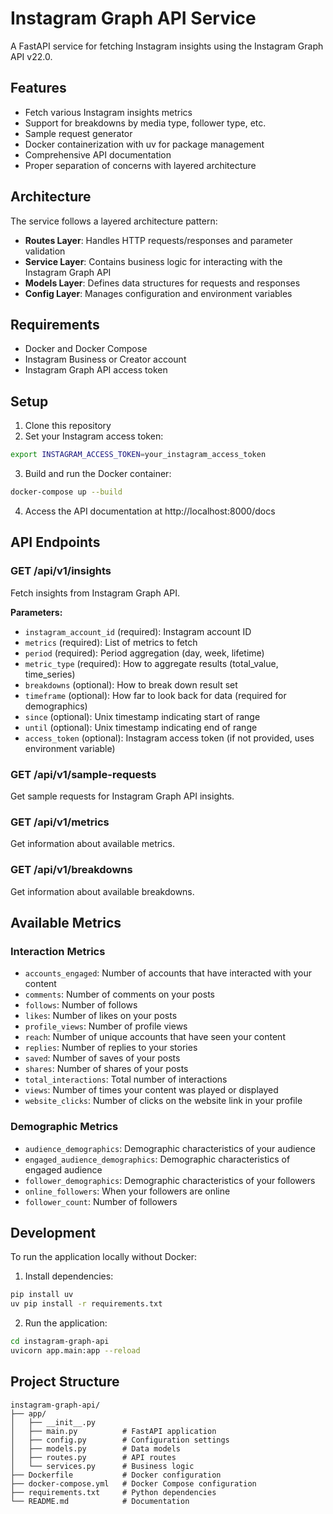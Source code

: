 # Instagram Graph API Service

A FastAPI service for fetching Instagram insights using the Instagram Graph API v22.0.

## Features

- Fetch various Instagram insights metrics
- Support for breakdowns by media type, follower type, etc.
- Sample request generator
- Docker containerization with uv for package management
- Comprehensive API documentation
- Proper separation of concerns with layered architecture

## Architecture

The service follows a layered architecture pattern:

- **Routes Layer**: Handles HTTP requests/responses and parameter validation
- **Service Layer**: Contains business logic for interacting with the Instagram Graph API
- **Models Layer**: Defines data structures for requests and responses
- **Config Layer**: Manages configuration and environment variables

## Requirements

- Docker and Docker Compose
- Instagram Business or Creator account
- Instagram Graph API access token

## Setup

1. Clone this repository
2. Set your Instagram access token:

```bash
export INSTAGRAM_ACCESS_TOKEN=your_instagram_access_token
```

3. Build and run the Docker container:

```bash
docker-compose up --build
```

4. Access the API documentation at http://localhost:8000/docs

## API Endpoints

### GET /api/v1/insights

Fetch insights from Instagram Graph API.

**Parameters:**

- `instagram_account_id` (required): Instagram account ID
- `metrics` (required): List of metrics to fetch
- `period` (required): Period aggregation (day, week, lifetime)
- `metric_type` (required): How to aggregate results (total_value, time_series)
- `breakdowns` (optional): How to break down result set
- `timeframe` (optional): How far to look back for data (required for demographics)
- `since` (optional): Unix timestamp indicating start of range
- `until` (optional): Unix timestamp indicating end of range
- `access_token` (optional): Instagram access token (if not provided, uses environment variable)

### GET /api/v1/sample-requests

Get sample requests for Instagram Graph API insights.

### GET /api/v1/metrics

Get information about available metrics.

### GET /api/v1/breakdowns

Get information about available breakdowns.

## Available Metrics

### Interaction Metrics

- `accounts_engaged`: Number of accounts that have interacted with your content
- `comments`: Number of comments on your posts
- `follows`: Number of follows
- `likes`: Number of likes on your posts
- `profile_views`: Number of profile views
- `reach`: Number of unique accounts that have seen your content
- `replies`: Number of replies to your stories
- `saved`: Number of saves of your posts
- `shares`: Number of shares of your posts
- `total_interactions`: Total number of interactions
- `views`: Number of times your content was played or displayed
- `website_clicks`: Number of clicks on the website link in your profile

### Demographic Metrics

- `audience_demographics`: Demographic characteristics of your audience
- `engaged_audience_demographics`: Demographic characteristics of engaged audience
- `follower_demographics`: Demographic characteristics of your followers
- `online_followers`: When your followers are online
- `follower_count`: Number of followers

## Development

To run the application locally without Docker:

1. Install dependencies:

```bash
pip install uv
uv pip install -r requirements.txt
```

2. Run the application:

```bash
cd instagram-graph-api
uvicorn app.main:app --reload
```

## Project Structure

```
instagram-graph-api/
├── app/
│   ├── __init__.py
│   ├── main.py          # FastAPI application
│   ├── config.py        # Configuration settings
│   ├── models.py        # Data models
│   ├── routes.py        # API routes
│   └── services.py      # Business logic
├── Dockerfile           # Docker configuration
├── docker-compose.yml   # Docker Compose configuration
├── requirements.txt     # Python dependencies
└── README.md            # Documentation
``` 